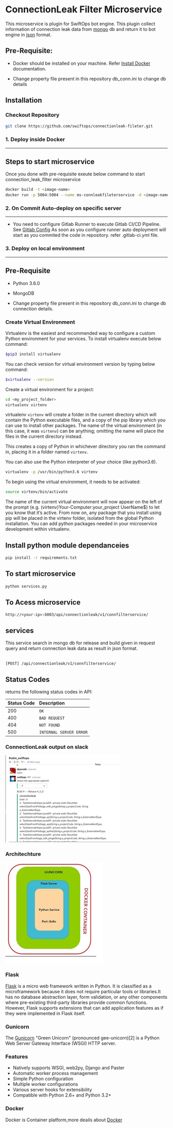 # ConnectionLeak Filter Microservice

This microservice is plugin for SwiftOps bot engine. This plugin collect information 
of connection leak data from [mongo](https://www.mongodb.com/) db and return it to bot engine in [json](https://www.json.org/) format.

## Pre-Requisite:

*  Docker should be installed on your machine. Refer [Install Docker](https://www.digitalocean.com/community/tutorials/how-to-install-and-use-docker-on-ubuntu-16-04) documentation.

*  Change property file  present in this repository 
  db_conn.ini to change db details

## Installation
### Checkout Repository
```sh
git clone https://github.com/swiftops/connectionleak-fileter.git
```
### 1. Deploy inside Docker
---

 

## Steps to start microservice
Once you  done with pre-requisite exeute below command to start connection_leak_filter microservice
```sh
docker build -t <image-name>
docker run -p 5004:5004 --name ms-connleakfileterservice -d <image-name>

```
### 2. On Commit Auto-deploy on specific server
---
*  You need to configure Gitlab Runner to execute Gitlab CI/CD Pipeline. See [Gitlab Config](https://docs.gitlab.com/runner/install)
As soon as you configure runner auto deployment will start as you commited the code in repository.
refer .gitlab-ci.yml file.

### 3. Deploy on local environment
---
## Pre-Requisite
*  Python 3.6.0

*  MongoDB

*  Change property file  present in this repository
  db_conn.ini to change db connection details.

### Create Virtual Environment
Virtualenv is the easiest and recommended way to configure a custom Python environment for your services. To install virtualenv execute below command: 
```sh
$pip3 install virtualenv
```
You can check version for virtual environment version by typing below command:
```sh
$virtualenv --version
```
Create a virtual environment for a project:
```sh
cd <my_project_folder>
virtualenv virtenv
```
virtualenv `virtenv` will create a folder in the current directory which will contain the Python executable files, and a copy of the pip library which you can use to install other packages. The name of the virtual environment (in this case, it was `virtenv`) can be anything; omitting the name will place the files in the current directory instead.

This creates a copy of Python in whichever directory you ran the command in, placing it in a folder named `virtenv`.

You can also use the Python interpreter of your choice (like python3.6).
```sh
virtualenv -p /usr/bin/python3.6 virtenv
```
To begin using the virtual environment, it needs to be activated:
```sh
source virtenv/bin/activate
```
The name of the current virtual environment will now appear on the left of the prompt (e.g. (virtenv)Your-Computer:your_project UserName$) to let you know that it’s active. From now on, any package that you install using pip will be placed in the virtenv folder, isolated from the global Python installation. You can add python packages needed in your microservice development within virtualenv. 

## Install python module dependanceies
```sh
pip install -r requirements.txt
```
## To start microservice 
```sh
python services.py
```
## To Acess microservice
```http
http://<your-ip>:6003/api/connectionleak/v1/connfilterservice/
```

## services

This service search in mongo db for release and build given in request query and return connection leak data as result in json format.

```http

[POST] /api/connectionleak/v1/connfilterservice/

```

## Status Codes

 returns the following status codes in API:

| Status Code | Description      |
| :--- | :---                    |
| 200  | `OK`                    |
| 400  | `BAD REQUEST`           |
| 404  | `NOT FOUND`             |
| 500  | `INTERNAL SERVER ERROR` |

### ConnectionLeak output on slack
![Scheme](img/connleak.JPG)

### Architechture
![Scheme](img/archi.JPG)

### Flask
[Flask](http://flask.pocoo.org/docs/1.0/quickstart/) is a micro web framework written in Python. It is classified as a microframework because it does not require particular tools or libraries.It has no database abstraction layer, form validation, or any other components where pre-existing third-party libraries provide common functions. However, Flask supports extensions that can add application features as if they were implemented in Flask itself.

### Gunicorn
The [Gunicorn](http://docs.gunicorn.org/en/stable/configure.html) "Green Unicorn" (pronounced gee-unicorn)[2] is a Python Web Server Gateway Interface (WSGI) HTTP server. 

### Features
*  Natively supports WSGI, web2py, Django and Paster
*  Automatic worker process management
*  Simple Python configuration
*  Multiple worker configurations
*  Various server hooks for extensibility
*  Compatible with Python 2.6+ and Python 3.2+

### Docker 
Docker is Container platform,more deails about [Docker](https://www.docker.com/get-started)

